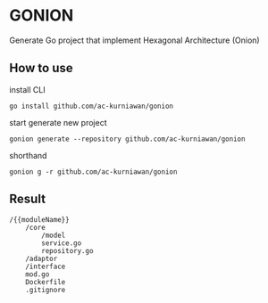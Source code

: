 # GONION

Generate Go project that implement Hexagonal Architecture (Onion)

## How to use

install CLI
```shell
go install github.com/ac-kurniawan/gonion
```

start generate new project
```shell
gonion generate --repository github.com/ac-kurniawan/gonion
```

shorthand
```shell
gonion g -r github.com/ac-kurniawan/gonion
```

## Result
```
/{{moduleName}}
    /core
        /model
        service.go
        repository.go
    /adaptor
    /interface
    mod.go
    Dockerfile
    .gitignore
```